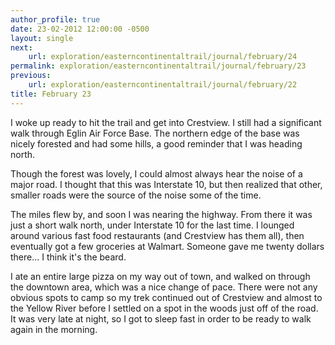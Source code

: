 ```yaml
---
author_profile: true
date: 23-02-2012 12:00:00 -0500
layout: single
next:
    url: exploration/easterncontinentaltrail/journal/february/24
permalink: exploration/easterncontinentaltrail/journal/february/23
previous:
    url: exploration/easterncontinentaltrail/journal/february/22
title: February 23
---
```

I woke up ready to hit the trail and get into Crestview. I still had a significant walk through Eglin Air Force Base. The northern edge of the base was nicely forested and had some hills, a good reminder that I was heading north.

Though the forest was lovely, I could almost always hear the noise of a major road. I thought that this was Interstate 10, but then realized that other, smaller roads were the source of the noise some of the time.

The miles flew by, and soon I was nearing the highway. From there it was just a short walk north, under Interstate 10 for the last time. I lounged around various fast food restaurants (and Crestview has them all), then eventually got a few groceries at Walmart. Someone gave me twenty dollars there... I think it's the beard.

I ate an entire large pizza on my way out of town, and walked on through the downtown area, which was a nice change of pace. There were not any obvious spots to camp so my trek continued out of Crestview and almost to the Yellow River before I settled on a spot in the woods just off of the road. It was very late at night, so I got to sleep fast in order to be ready to walk again in the morning.